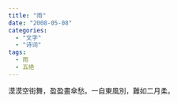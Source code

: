 ```yaml
---
title: "雨"
date: "2008-05-08"
categories: 
  - "文字"
  - "诗词"
tags:
  - 雨
  - 五绝
---
```


漠漠空街舞，盈盈畫傘愁。一自東風別，難如二月柔。
